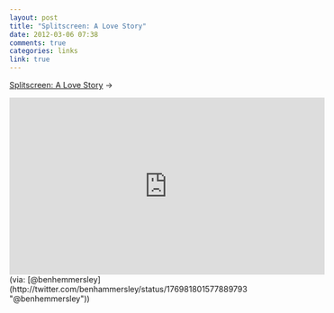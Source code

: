 ```yaml
---
layout: post
title: "Splitscreen: A Love Story"
date: 2012-03-06 07:38
comments: true
categories: links
link: true
---
```

[Splitscreen: A Love Story](http://youtu.be/X-9tyIe-iEo "Splitscreen: A Love Story") &rarr;  
<iframe width="560" height="315" src="http://www.youtube.com/embed/X-9tyIe-iEo" frameborder="0" allowfullscreen></iframe>  
(via: [@benhemmersley](http://twitter.com/benhammersley/status/176981801577889793 "@benhemmersley"))